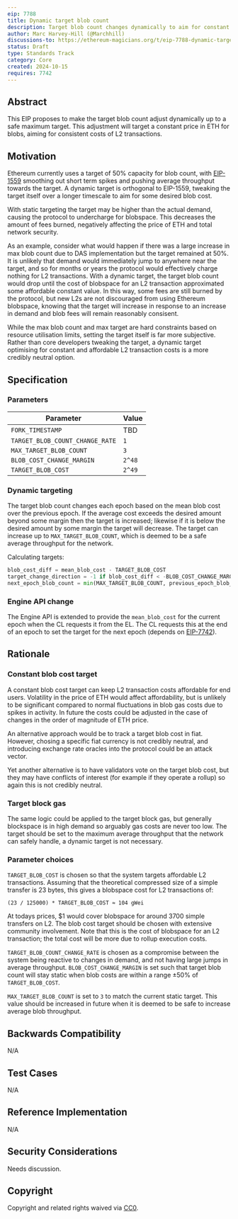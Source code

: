 ```yaml
---
eip: 7788
title: Dynamic target blob count
description: Target blob count changes dynamically to aim for constant blob costs
author: Marc Harvey-Hill (@Marchhill)
discussions-to: https://ethereum-magicians.org/t/eip-7788-dynamic-target-blob-count/21399
status: Draft
type: Standards Track
category: Core
created: 2024-10-15
requires: 7742
---
```


## Abstract

This EIP proposes to make the target blob count adjust dynamically up to a safe maximum target. This adjustment will target a constant price in ETH for blobs, aiming for consistent costs of L2 transactions.

## Motivation

Ethereum currently uses a target of 50% capacity for blob count, with [EIP-1559](./eip-1559.md) smoothing out short term spikes and pushing average throughput towards the target. A dynamic target is orthogonal to EIP-1559, tweaking the target itself over a longer timescale to aim for some desired blob cost.

With static targeting the target may be higher than the actual demand, causing the protocol to undercharge for blobspace. This decreases the amount of fees burned, negatively affecting the price of ETH and total network security.

As an example, consider what would happen if there was a large increase in max blob count due to DAS implementation but the target remained at 50%. It is unlikely that demand would immediately jump to anywhere near the target, and so for months or years the protocol would effectively charge nothing for L2 transactions. With a dynamic target, the target blob count would drop until the cost of blobspace for an L2 transaction approximated some affordable constant value. In this way, some fees are still burned by the protocol, but new L2s are not discouraged from using Ethereum blobspace, knowing that the target will increase in response to an increase in demand and blob fees will remain reasonably consisent.

While the max blob count and max target are hard constraints based on resource utilisation limits, setting the target itself is far more subjective. Rather than core developers tweaking the target, a dynamic target optimising for constant and affordable L2 transaction costs is a more credibly neutral option.

## Specification

### Parameters

| Parameter | Value |
| - | - |
| `FORK_TIMESTAMP` | TBD |
| `TARGET_BLOB_COUNT_CHANGE_RATE` | `1` |
| `MAX_TARGET_BLOB_COUNT` | `3` |
| `BLOB_COST_CHANGE_MARGIN` | `2^48` |
| `TARGET_BLOB_COST` | `2^49` |

### Dynamic targeting

The target blob count changes each epoch based on the mean blob cost over the previous epoch. If the average cost exceeds the desired amount beyond some margin then the target is increased; likewise if it is below the desired amount by some margin the target will decrease. The target can increase up to `MAX_TARGET_BLOB_COUNT`, which is deemed to be a safe average throughput for the network.

Calculating targets:

```python
blob_cost_diff = mean_blob_cost - TARGET_BLOB_COST
target_change_direction = -1 if blob_cost_diff < -BLOB_COST_CHANGE_MARGIN else (1 if blob_cost_diff > BLOB_COST_CHANGE_MARGIN else 0)
next_epoch_blob_count = min(MAX_TARGET_BLOB_COUNT, previous_epoch_blob_count + (target_change_direction * TARGET_BLOB_COUNT_CHANGE_RATE))
```

### Engine API change

The Engine API is extended to provide the `mean_blob_cost` for the current epoch when the CL requests it from the EL. The CL requests this at the end of an epoch to set the target for the next epoch (depends on [EIP-7742](./eip-7742)).

## Rationale

### Constant blob cost target

A constant blob cost target can keep L2 transaction costs affordable for end users. Volatility in the price of ETH would affect affordability, but is unlikely to be significant compared to normal fluctuations in blob gas costs due to spikes in activity. In future the costs could be adjusted in the case of changes in the order of magnitude of ETH price.

An alternative approach would be to track a target blob cost in fiat. However, chosing a specific fiat currency is not credibly neutral, and introducing exchange rate oracles into the protocol could be an attack vector.

Yet another alternative is to have validators vote on the target blob cost, but they may have conflicts of interest (for example if they operate a rollup) so again this is not credibly neutral.

### Target block gas

The same logic could be applied to the target block gas, but generally blockspace is in high demand so arguably gas costs are never too low. The target should be set to the maximum average throughput that the network can safely handle, a dynamic target is not necessary.

### Parameter choices

`TARGET_BLOB_COST` is chosen so that the system targets affordable L2 transactions. Assuming that the theoretical compressed size of a simple transfer is 23 bytes, this gives a blobspace cost for L2 transactions of:

```
(23 / 125000) * TARGET_BLOB_COST ≈ 104 gWei
```

At todays prices, $1 would cover blobspace for around 3700 simple transfers on L2. The blob cost target should be chosen with extensive community involvement. Note that this is the cost of blobspace for an L2 transaction; the total cost will be more due to rollup execution costs.

`TARGET_BLOB_COUNT_CHANGE_RATE` is chosen as a compromise between the system being reactive to changes in demand, and not having large jumps in average throughput. `BLOB_COST_CHANGE_MARGIN` is set such that target blob count will stay static when blob costs are within a range ±50% of `TARGET_BLOB_COST`.

`MAX_TARGET_BLOB_COUNT` is set to `3` to match the current static target. This value should be increased in future when it is deemed to be safe to increase average blob throughput.

## Backwards Compatibility

N/A

## Test Cases

N/A

## Reference Implementation

N/A

## Security Considerations

Needs discussion.

## Copyright

Copyright and related rights waived via [CC0](../LICENSE.md).
